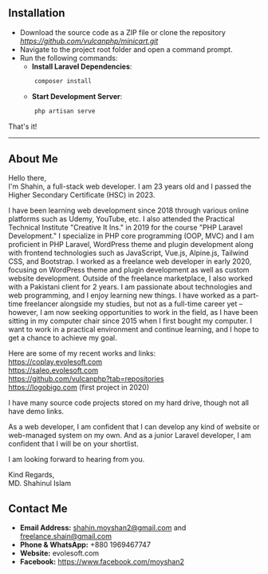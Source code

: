## Installation

- Download the source code as a ZIP file or clone the repository *https://github.com/vulcanphp/minicart.git*
- Navigate to the project root folder and open a command prompt.
- Run the following commands:
    - **Install Laravel Dependencies**: 
    ```sh
        composer install
    ```
    - **Start Development Server**: 
    ```sh
        php artisan serve
    ```
That's it!

<hr />

## About Me

Hello there,  
I'm Shahin, a full-stack web developer. I am 23 years old and I passed the Higher Secondary Certificate (HSC) in 2023.

I have been learning web development since 2018 through various online platforms such as Udemy, YouTube, etc. I also attended the Practical Technical Institute "Creative It Ins." in 2019 for the course "PHP Laravel Development." I specialize in PHP core programming (OOP, MVC) and I am proficient in PHP Laravel, WordPress theme and plugin development along with frontend technologies such as JavaScript, Vue.js, Alpine.js, Tailwind CSS, and Bootstrap. I worked as a freelance web developer in early 2020, focusing on WordPress theme and plugin development as well as custom website development. Outside of the freelance marketplace, I also worked with a Pakistani client for 2 years. I am passionate about technologies and web programming, and I enjoy learning new things. I have worked as a part-time freelancer alongside my studies, but not as a full-time career yet – however, I am now seeking opportunities to work in the field, as I have been sitting in my computer chair since 2015 when I first bought my computer. I want to work in a practical environment and continue learning, and I hope to get a chance to achieve my goal.

Here are some of my recent works and links:  
https://coplay.evolesoft.com  
https://saleo.evolesoft.com  
https://github.com/vulcanphp?tab=repositories  
https://logobigo.com (first project in 2020)

I have many source code projects stored on my hard drive, though not all have demo links.

As a web developer, I am confident that I can develop any kind of website or web-managed system on my own. And as a junior Laravel developer, I am confident that I will be on your shortlist.

I am looking forward to hearing from you.

Kind Regards,  
MD. Shahinul Islam

## Contact Me
- **Email Address:** shahin.moyshan2@gmail.com and freelance.shain@gmail.com
- **Phone & WhatsApp:** +880 1969467747
- **Website:** evolesoft.com
- **Facebook:** https://www.facebook.com/moyshan2
